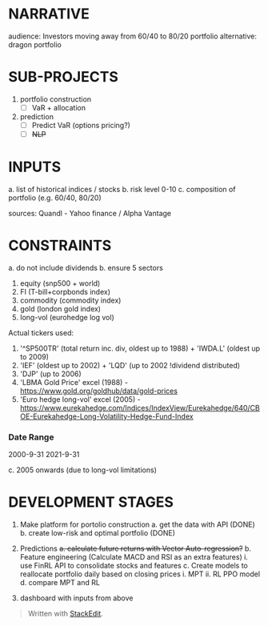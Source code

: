 ﻿
# NARRATIVE
audience: Investors
moving away from 60/40 to 80/20 portfolio
alternative: dragon portfolio



# SUB-PROJECTS
1. portfolio construction 
	 - [ ]  VaR + allocation
2. prediction
	 - [ ] Predict VaR (options pricing?)
	 - [ ] ~~NLP~~

# INPUTS
a. list of historical indices / stocks
b. risk level 0-10
c. composition of portfolio (e.g. 60/40, 80/20)

sources: Quandl - Yahoo finance / Alpha Vantage

# CONSTRAINTS
a. do not include dividends
b. ensure 5 sectors 
1. equity (snp500 + world)
2. FI (T-bill+corpbonds index)
3. commodity (commodity index)
4. gold (london gold index)
5. long-vol (eurohedge log vol)    

Actual tickers used: 
1. '^SP500TR' (total return inc. div, oldest up to 1988) + 'IWDA.L' (oldest up to 2009)
2. 'IEF' (oldest up to 2002) + 'LQD' (up to 2002 !dividend distributed)
3. 'DJP' (up to 2006)
4. 'LBMA Gold Price' excel (1988) -  https://www.gold.org/goldhub/data/gold-prices
5. 'Euro hedge long-vol' excel (2005) - https://www.eurekahedge.com/Indices/IndexView/Eurekahedge/640/CBOE-Eurekahedge-Long-Volatility-Hedge-Fund-Index

### Date Range
2000-9-31
2021-9-31

c. 2005 onwards (due to long-vol limitations)


# DEVELOPMENT STAGES
1. Make platform for portolio construction
    a. get the data with API (DONE)
    b. create low-risk and optimal portfolio (DONE)
2. Predictions
    ~~a. calculate future returns with Vector Auto-regression?~~
    b. Feature engineering (Calculate MACD and RSI as an extra features)
	    i. use FinRL API to consolidate stocks and features
	c.  Create models to reallocate portfolio daily based on closing prices
	i. MPT
	ii. RL PPO model
	d. compare MPT and RL
    
3. dashboard with inputs from above


> Written with [StackEdit](https://stackedit.io/).

